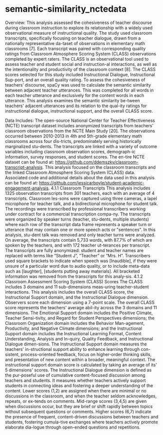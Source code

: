 # semantic-similarity_nctedata
Overview:
This analysis assessed the cohesiveness of teacher discourse during classroom instruction to explore its relationship with a widely used observational measure of instructional quality. The study used classroom transcripts, specifically focusing on teacher dialogue, drawn from a nationally representative da-taset of observations in elementary math classrooms [7]. Each transcript was paired with corresponding quality ratings from Classroom Atmosphere Scoring System (CLASS) observations completed by expert raters. The CLASS is an observational tool used to assess teacher and student social and instruction-al interactions, as well as the intentionality and productivity of the classroom context [8]. The CLASS scores selected for this study included Instructional Dialogue, Instructional Sup-port, and an overall quality rating. 
To assess the cohesiveness of teachers’ discourse, spaCy was used to calculate the semantic similarity between adjacent teacher utterances. This was completed for all words in each teacher utterance and exclusively for the content words in each utterance. This analysis examines the semantic similarity be-tween teachers' adjacent utterances and its relation to the qual-ity ratings for instructional dialogue, instructional support, and the overall CLASS score.


Data Includes: 
The open-source National Center for Teacher Effectiveness (NCTE) transcript dataset includes anonymized transcripts from teachers’ classroom observations from the NCTE Main Study [20]. The observations occurred between 2010-2013 in 4th and 5th-grade elementary math classrooms across four dis-tricts, predominately serving historically marginalized stu-dents. The transcripts are linked with a variety of outcome variables including classroom observation scores, demograph-ic information, survey responses, and student scores. The en-tire NCTE dataset can be found at: https://github.com/ddemszky/classroom-transcript-analysis. 
This analysis focused on the classroom transcripts and the linked Classroom Atmosphere Scoring System (CLASS) data. Associated code and additional details about the data used in this analysis can be found at: https://github.com/jessicarboyle/student-academic-engagement-analysis.
4.1.1	Classroom Transcripts
This analysis includes 1325 observation transcripts from 301 teachers, each with an average of 4 transcripts. Classroom les-sons were captured using three cameras, a lapel microphone for teacher talk, and a bidirectional microphone for student talk. The recordings were transcribed by professional transcribers working under contract for a commercial transcription compa-ny. 
The transcripts were organized by speaker turns (teacher, stu-dents, multiple students) where each row of the transcript data frame represents a speaker turn or utterance that may contain one or more speech acts or "sentences". In this analysis, stu-dent talk was removed and only teacher turns were analyzed. On average, the transcripts contain 5,733 words, with 87.7% of which are spoken by the teachers, and with 172 teacher ut-terances per transcript.
The transcripts are fully anonymized: student and teacher names are replaced with terms like “Student J”, “Teacher” or “Mrs. H”. Transcribers used square brackets to indicate when speech was [Inaudible], if they were unsure of a particular word due to audio quality, or to include meta-data such as [laughter], [students putting away materials]. All bracketed information was removed from the transcripts for this analy-sis. 
4.1.2	Classroom Assessment Scoring System (CLASS) Scores
The CLASS includes 3 domains and 11 sub-dimensions meas-uring teacher-student interactions. This analysis includes the overall CLASS score, the Instructional Support domain, and the Instructional Dialogue dimension. Observers score each dimension using a 7-point scale.
The overall CLASS score represents the teachers' average abil-ity across the 3 domains and 11 dimensions. The Emotional Support domain includes the Positive Climate, Teacher Sensi-tivity, and Regard for Student Perspectives dimensions; the Classroom Organization domain includes the Behavior Man-agement, Productivity, and Negative Climate dimensions; and the Instructional Support domain includes the Instructional Learning Format, Content Understanding, Analysis and In-quiry, Quality Feedback, and Instructional Dialogue dimen-sions. 
The Instructional Support domain measures the teachers' in-structional support ability to enhance learning through con-sistent, process-oriented feedback, focus on higher-order thinking skills, and presentation of new content within a broader, meaningful context. The instructional support domain score is calculated by taking an average of its' 5 dimensions' scores.
The Instructional Dialogue dimension is defined as the pur-poseful use of cumulative content-focused discussion among teachers and students. It measures whether teachers actively support students in connecting ideas and fostering a deeper understanding of the content. Lower scores (1,2) are assigned when there are minimal or no discussions in the classroom, and when the teacher seldom acknowledges, repeats, or ex-tends on comments. Mid-range scores (3,4,5) are given when discussions occur, but they are brief or shift rapidly between topics without subsequent questions or comments. Higher scores (6,7) indicate the presence of frequent, content-driven discussions between teachers and students, fostering cumula-tive exchanges where teachers actively promote elaborate dia-logue through open-ended questions and repetitions.

